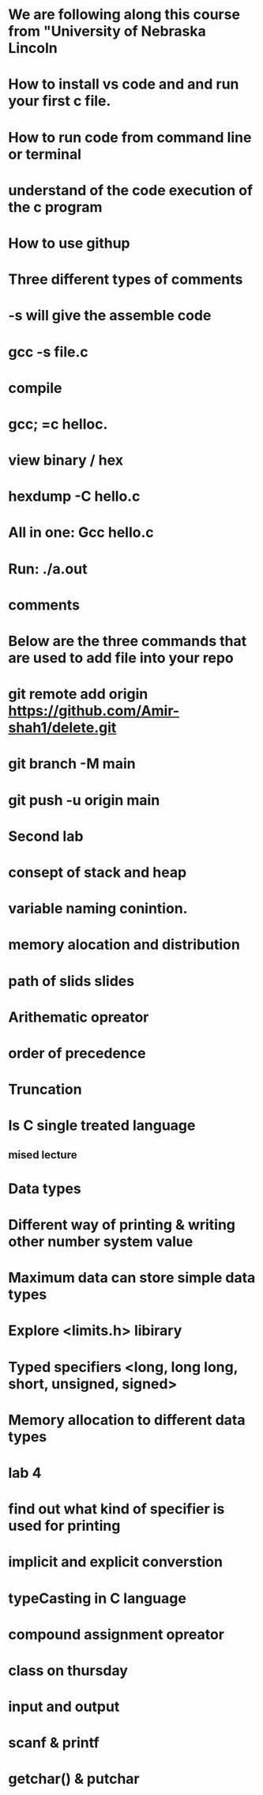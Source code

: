 # We are following along this course from "University of Nebraska Lincoln
# How to install vs code and and run your first c file.
# How to run code from command line or terminal
# understand of the code execution of the c program
# How to use githup
# Three different types of comments



# -s will give the assemble code 
# gcc -s file.c
# compile
# gcc; =c helloc.
# view binary / hex 
# hexdump -C hello.c
# All in one: Gcc hello.c
# Run: ./a.out
# comments

# Below are the three commands that are used to add file into your repo
# git remote add origin https://github.com/Amir-shah1/delete.git
# git branch -M main
# git push -u origin main


# Second lab
# consept of stack and heap
# variable naming conintion.
# memory alocation and distribution
# path of slids slides
# Arithematic opreator
# order of precedence
# Truncation
# Is C single treated language

## mised lecture
# Data types
# Different way of printing & writing other number system value
# Maximum data can store simple data types
# Explore <limits.h> libirary
# Typed specifiers <long, long long, short, unsigned, signed>
# Memory allocation to different data types


# lab 4
# find out what kind of specifier is used for printing
# implicit and explicit converstion
# typeCasting in C language
# compound assignment opreator

# class on thursday
# input and output
# scanf & printf
# getchar() & putchar



